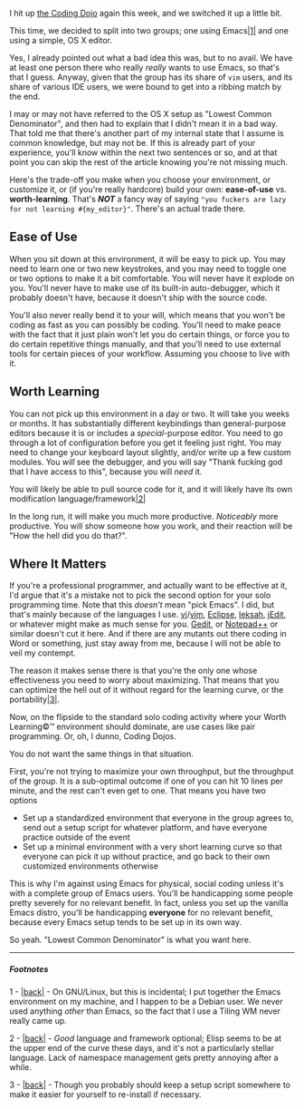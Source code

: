 I hit up [the Coding Dojo](http://www.meetup.com/Toronto-Coding-Dojo/events/calendar/) again this week, and we switched it up a little bit.

This time, we decided to split into two groups; one using Emacs<a name="note-Fri-Aug-31-105639EDT-2012"></a>[|1|](#foot-Fri-Aug-31-105639EDT-2012) and one using a simple, OS X editor.

Yes, I already pointed out what a bad idea this was, but to no avail. We have at least one person there who really *really* wants to use Emacs, so that's that I guess. Anyway, given that the group has its share of `vim` users, and its share of various IDE users, we were bound to get into a ribbing match by the end.

I may or may not have referred to the OS X setup as "Lowest Common Denominator", and then had to explain that I didn't mean it in a bad way. That told me that there's another part of my internal state that I assume is common knowledge, but may not be. If this *is* already part of your experience, you'll know within the next two sentences or so, and at that point you can skip the rest of the article knowing you're not missing much.

Here's the trade-off you make when you choose your environment, or customize it, or (if you're really hardcore) build your own: **ease-of-use** vs. **worth-learning**. That's ***NOT*** a fancy way of saying `"you fuckers are lazy for not learning #{my_editor}"`. There's an actual trade there.

## Ease of Use

When you sit down at this environment, it will be easy to pick up. You may need to learn one or two new keystrokes, and you may need to toggle one or two options to make it a bit comfortable. You will never have it explode on you. You'll never have to make use of its built-in auto-debugger, which it probably doesn't have, because it doesn't ship with the source code.

You'll also never really bend it to your will, which means that you won't be coding as fast as you can possibly be coding. You'll need to make peace with the fact that it just plain won't let you do certain things, or force you to do certain repetitive things manually, and that you'll need to use external tools for certain pieces of your workflow. Assuming you choose to live with it.

## Worth Learning

You can not pick up this environment in a day or two. It will take you weeks or months. It has substantially different keybindings than general-purpose editors because it is or includes a *special*-purpose editor. You need to go through a lot of configuration before you get it feeling just right. You may need to change your keyboard layout slightly, and/or write up a few custom modules. You *will* see the debugger, and you will say "Thank fucking god that I have access to this", because you will *need* it.

You will likely be able to pull source code for it, and it will likely have its own modification language/framework<a name="note-Fri-Aug-31-110008EDT-2012"></a>[|2|](#foot-Fri-Aug-31-110008EDT-2012)

In the long run, it will make you much more productive. *Noticeably* more productive. You will show someone how you work, and their reaction will be "How the hell did you do that?".

## Where It Matters

If you're a professional programmer, and actually want to be effective at it, I'd argue that it's a mistake not to pick the second option for your solo programming time. Note that this *doesn't* mean "pick Emacs". I did, but that's mainly because of the languages I use. [vi](https://en.wikipedia.org/wiki/Vi)/[vim](http://www.vim.org/), [Eclipse](http://eclipse.org/), [leksah](http://leksah.org/), [jEdit](http://www.jedit.org/), or whatever might make as much sense for you. [Gedit](http://projects.gnome.org/gedit/), or [Notepad++](http://www.notepad-plus-plus.org/) or similar doesn't cut it here. And if there are any mutants out there coding in Word or something, just stay away from me, because I will not be able to veil my contempt.

The reason it makes sense there is that you're the only one whose effectiveness you need to worry about maximizing. That means that you can optimize the hell out of it without regard for the learning curve, or the portability<a name="note-Fri-Aug-31-111326EDT-2012"></a>[|3|](#foot-Fri-Aug-31-111326EDT-2012).

Now, on the flipside to the standard solo coding activity where your Worth Learning©™ environment should dominate, are use cases like pair programming. Or, oh, I dunno, Coding Dojos.

You do not want the same things in that situation.

First, you're not trying to maximize your own throughput, but the throughput of the group. It is a sub-optimal outcome if one of you can hit 10 lines per minute, and the rest can't even get to one. That means you have two options

- Set up a standardized environment that everyone in the group agrees to, send out a setup script for whatever platform, and have everyone practice outside of the event
- Set up a minimal environment with a very short learning curve so that everyone can pick it up without practice, and go back to their own customized environments otherwise

This is why I'm against using Emacs for physical, social coding unless it's with a complete group of Emacs users. You'll be handicapping some people pretty severely for no relevant benefit. In fact, unless you set up the vanilla Emacs distro, you'll be handicapping **everyone** for no relevant benefit, because every Emacs setup tends to be set up in its own way.

So yeah. "Lowest Common Denominator" is what you want here.

* * *
##### Footnotes

1 - <a name="foot-Fri-Aug-31-105639EDT-2012"></a>[|back|](#note-Fri-Aug-31-105639EDT-2012) - On GNU/Linux, but this is incidental; I put together the Emacs environment on my machine, and I happen to be a Debian user. We never used anything *other* than Emacs, so the fact that I use a Tiling WM never really came up.

2 - <a name="foot-Fri-Aug-31-110008EDT-2012"></a>[|back|](#note-Fri-Aug-31-110008EDT-2012) - *Good* language and framework optional; Elisp seems to be at the upper end of the curve these days, and it's not a particularly stellar language. Lack of namespace management gets pretty annoying after a while.

3 - <a name="foot-Fri-Aug-31-111326EDT-2012"></a>[|back|](#note-Fri-Aug-31-111326EDT-2012) - Though you probably should keep a setup script somewhere to make it easier for yourself to re-install if necessary.
